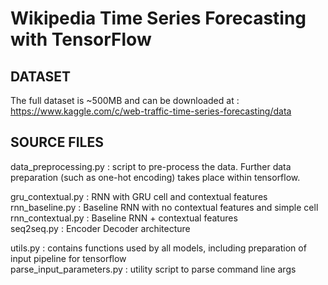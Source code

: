 # Wikipedia Time Series Forecasting with TensorFlow

## DATASET
The full dataset is ~500MB and can be downloaded at : https://www.kaggle.com/c/web-traffic-time-series-forecasting/data

## SOURCE FILES
data_preprocessing.py : script to pre-process the data. Further data preparation (such as one-hot encoding) takes
place within tensorflow.

gru_contextual.py : RNN with GRU cell and contextual features    
rnn_baseline.py : Baseline RNN with no contextual features and simple cell    
rnn_contextual.py : Baseline RNN + contextual features    
seq2seq.py : Encoder Decoder architecture    

utils.py : contains functions used by all models, including preparation of input pipeline for tensorflow     
parse_input_parameters.py : utility script to parse command line args
